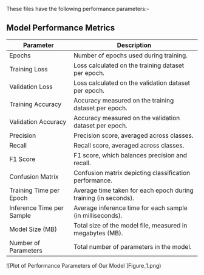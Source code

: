 These files have the following performance parameters:-
## Model Performance Metrics

| Parameter                     | Description                                                                                   |
|-------------------------------|-----------------------------------------------------------------------------------------------|
| Epochs                    | Number of epochs used during training.                                                        |
| Training Loss             | Loss calculated on the training dataset per epoch.                                            |
| Validation Loss           | Loss calculated on the validation dataset per epoch.                                          |
| Training Accuracy         | Accuracy measured on the training dataset per epoch.                                          |
| Validation Accuracy       | Accuracy measured on the validation dataset per epoch.                                        |
| Precision                 | Precision score, averaged across classes.                                                     |
| Recall                    | Recall score, averaged across classes.                                                        |
| F1 Score                  | F1 score, which balances precision and recall.                                                |
| Confusion Matrix          | Confusion matrix depicting classification performance.                                        |
| Training Time per Epoch   | Average time taken for each epoch during training (in seconds).                               |
| Inference Time per Sample | Average inference time for each sample (in milliseconds).                                     |
| Model Size (MB)           | Total size of the model file, measured in megabytes (MB).                                     |
| Number of Parameters      | Total number of parameters in the model.                                                      |

![Plot of Performance Parameters of Our Model ]Figure_1.png)
